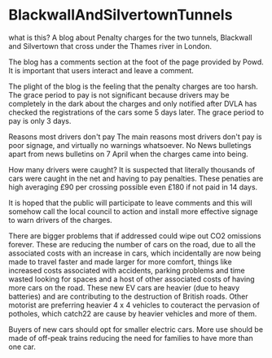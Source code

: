 # BlackwallAndSilvertownTunnels
what is this?
A blog about Penalty charges for the two tunnels, Blackwall and Silvertown that cross under the Thames river in London.

The blog has a comments section at the foot of the page provided by Powd. It is important that users interact and leave a comment.

The plight of the blog is the feeling that the penalty charges are too harsh. The grace period to pay is not significant because drivers may be completely in the dark about the charges
and only notified after DVLA has checked the registrations of the cars some 5 days later. The grace period to pay is only 3 days.

Reasons most drivers don't pay 
The main reasons most drivers don't pay is poor signage, and virtually no warnings whatsoever.
No News bulletings apart from news bulletins on 7 April when the charges came into being.

How many drivers were caught?
It is suspected that literally thousands of cars were caught in the net and having to pay penalties.
These penaties are high averaging £90 per crossing possible even £180 if not paid in 14 days.

It is hoped that the public will participate to leave comments and this will somehow call the local council to action and install more effective signage to warn drivers of the charges.

There are bigger problems that if addressed could wipe out CO2 omissions forever. These are reducing the number of cars on the road, due to all the associated costs with an increase in cars, 
which incidentally are now being made to travel faster and made larger for more comfort, things like increased costs associated with accidents, parking problems and time wasted looking for spaces and a host of other 
associated costs of having more cars on the road. These new EV cars are heavier (due to heavy batteries) and are contributing to the destruction of British roads. Other motorist are preferring heavier 4 x 4 vehicles
to couteract the pervasion of potholes, which catch22 are cause by heavier vehicles and more of them.

Buyers of new cars should opt for smaller electric cars. More use should be made of off-peak trains reducing the need for families to have more than one car.
